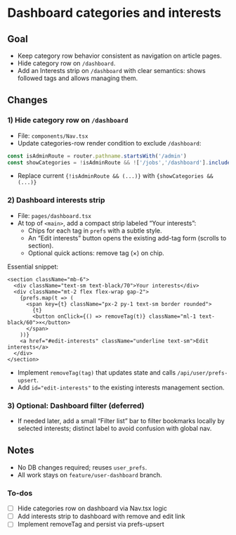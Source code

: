 <!-- 2b745f14-7ec7-4474-9e03-7d196ac39ec3 05bd7e8f-d4bb-469f-9d36-105842add4a7 -->
# Dashboard categories and interests

## Goal

- Keep category row behavior consistent as navigation on article pages.
- Hide category row on `/dashboard`.
- Add an Interests strip on `/dashboard` with clear semantics: shows followed tags and allows managing them.

## Changes

### 1) Hide category row on `/dashboard`

- File: `components/Nav.tsx`
- Update categories-row render condition to exclude `/dashboard`:
```js
const isAdminRoute = router.pathname.startsWith('/admin')
const showCategories = !isAdminRoute && !['/jobs','/dashboard'].includes(router.pathname)
```

- Replace current `{!isAdminRoute && (...)}` with `{showCategories && (...)}`

### 2) Dashboard interests strip

- File: `pages/dashboard.tsx`
- At top of `<main>`, add a compact strip labeled “Your interests”:
  - Chips for each tag in `prefs` with a subtle style.
  - An “Edit interests” button opens the existing add-tag form (scrolls to section).
  - Optional quick actions: remove tag (×) on chip.

Essential snippet:

```tsx
<section className="mb-6">
  <div className="text-sm text-black/70">Your interests</div>
  <div className="mt-2 flex flex-wrap gap-2">
    {prefs.map(t => (
      <span key={t} className="px-2 py-1 text-sm border rounded">
        {t}
        <button onClick={() => removeTag(t)} className="ml-1 text-black/60">×</button>
      </span>
    ))}
    <a href="#edit-interests" className="underline text-sm">Edit interests</a>
  </div>
</section>
```

- Implement `removeTag(tag)` that updates state and calls `/api/user/prefs-upsert`.
- Add `id="edit-interests"` to the existing interests management section.

### 3) Optional: Dashboard filter (deferred)

- If needed later, add a small “Filter list” bar to filter bookmarks locally by selected interests; distinct label to avoid confusion with global nav.

## Notes

- No DB changes required; reuses `user_prefs`.
- All work stays on `feature/user-dashboard` branch.

### To-dos

- [ ] Hide categories row on dashboard via Nav.tsx logic
- [ ] Add interests strip to dashboard with remove and edit link
- [ ] Implement removeTag and persist via prefs-upsert